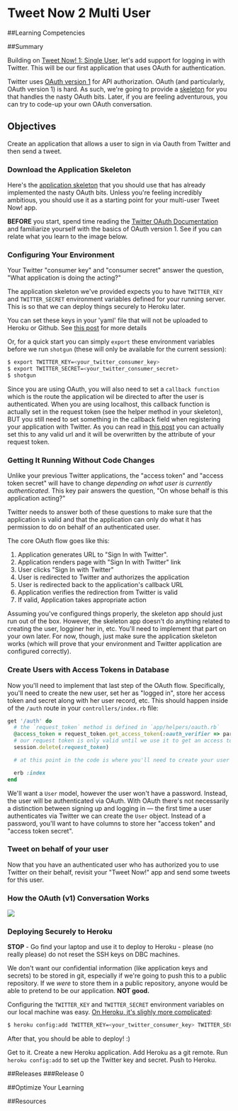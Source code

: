# Tweet Now 2 Multi User 
 
##Learning Competencies 

##Summary 

 Building on [Tweet Now! 1: Single User](/challenges/313), let's add support for logging in with Twitter.  This will be our first application that uses OAuth for authentication.

Twitter uses [OAuth version 1](http://oauth.net/core/1.0a/) for API authorization. OAuth (and particularly, OAuth version 1) is hard. As such, we're going to provide a [skeleton](http://cl.ly/0T1b461H2C2W) for you that handles the nasty OAuth bits. Later, if you are feeling adventurous, you can try to code-up your own OAuth conversation.

## Objectives
 Create an application that allows a user to sign in via Oauth from Twitter and then send a tweet. 

### Download the Application Skeleton

Here's the [application skeleton](http://cl.ly/0T1b461H2C2W) that you should use that has already implemented the nasty OAuth bits. Unless you're feeling incredibly ambitious, you should use it as a starting point for your multi-user Tweet Now! app.  

 **BEFORE** you start, spend time reading the [Twitter OAuth Documentation](https://dev.twitter.com/docs/auth/oauth ) and familiarize yourself with the basics of OAuth version 1.  See if you can relate what you learn to the image below.

### Configuring Your Environment

Your Twitter "consumer key" and "consumer secret" answer the question, "What application is doing the acting?"

The application skeleton we've provided expects you to have `TWITTER_KEY` and `TWITTER_SECRET` environment variables defined for your running server. This is so that we can deploy things securely to Heroku later.

You can set these keys in your 'yaml' file that will not be uploaded to Heroku or Github.  See [this post](https://gist.github.com/dbc-challenges/c513a933644ed9ba2bc8) for more details

Or, for a quick start you can simply `export` these environment variables before we run `shotgun` (these will only be available for the current session):

```bash
$ export TWITTER_KEY=<your_twitter_consumer_key>
$ export TWITTER_SECRET=<your_twitter_consumer_secret>
$ shotgun
```

Since you are using OAuth, you will also need to set a `callback function` which is the route the application wil be directed to after the user is authenticated.  When you are using localhost, this callback function is actually set in the request token (see the helper method in your skeleton), BUT you still need to set something in the callback field when registering your application with Twitter.  As you can read in [this post]( https://dev.twitter.com/discussions/5749) you can actually set this to any valid url and it will be overwritten by the attribute of your request token. 

### Getting It Running Without Code Changes

Unlike your previous Twitter applications, the "access token" and "access token secret" will have to change *depending on what user is currently authenticated*.  This key pair answers the question, "On whose behalf is this application acting?"

Twitter needs to answer both of these questions to make sure that the application is valid and that the application can only do what it has permission to do on behalf of an authenticated user.  



The core OAuth flow goes like this:

1. Application generates URL to "Sign In with Twitter".
2. Application renders page with "Sign In with Twitter" link
3. User clicks "Sign In with Twitter"
4. User is redirected to Twitter and authorizes the application
5. User is redirected back to the application's callback URL
6. Application verifies the redirection from Twitter is valid
7. If valid, Application takes appropriate action

Assuming you've configured things properly, the skeleton app should just run out of the box. However, the skeleton app doesn't do anything related to creating the user, logginer her in, etc. You'll need to implement that part on your own later. For now, though, just make sure the application skeleton works (which will prove that your environment and Twitter application are configured correctly).


### Create Users with Access Tokens in Database

Now you'll need to implement that last step of the OAuth flow. Specifically, you'll need to create the new user, set her as "logged in", store her access token and secret along with her user record, etc. This should happen inside of the `/auth` route in your `controllers/index.rb` file:

```ruby
get '/auth' do
  # the `request_token` method is defined in `app/helpers/oauth.rb`
  @access_token = request_token.get_access_token(:oauth_verifier => params[:oauth_verifier])
  # our request token is only valid until we use it to get an access token, so let's delete it from our session
  session.delete(:request_token)

  # at this point in the code is where you'll need to create your user account and store the access token

  erb :index
end
```

We'll want a `User` model, however the user won't have a password.  Instead, the user will be authenticated via OAuth.  With OAuth there's not necessarily a distinction between signing up and logging in &mdash; the first time a user authenticates via Twitter we can create the `User` object. Instead of a password, you'll want to have columns to store her "access token" and "access token secret".

### Tweet on behalf of your user
Now that you have an authenticated user who has authorized you to use Twitter on their behalf, revisit your "Tweet Now!" app and send some tweets for this user. 

### How the OAuth (v1) Conversation Works

<img src="https://docs.google.com/drawings/d/1E0SMvb5_vL6aqLD3sngHzC1Kn_K_N_P11ooauSf2FKQ/pub?w=960&h=720">

### Deploying Securely to Heroku

**STOP** - Go find your laptop and use it to deploy to Heroku - please (no really please) do not reset the SSH keys on DBC machines. 

We don't want our confidential information (like application keys and secrets) to be stored in git, especially if we're going to push this to a public repository. If we *were* to store them in a public repository, anyone would be able to pretend to be our application. **NOT good.**

Configuring the `TWITTER_KEY` and `TWITTER_SECRET` environment variables on our local machine was easy. [On Heroku, it's slighly more complicated](https://devcenter.heroku.com/articles/config-vars):

```bash
$ heroku config:add TWITTER_KEY=<your_twitter_consumer_key> TWITTER_SECRET=<your_twitter_consumer_secret>
```

After that, you should be able to deploy! :)

Get to it.  Create a new Heroku application.  Add Heroku as a git remote.  Run `heroku config:add` to set up the Twitter key and secret.  Push to Heroku. 

##Releases
###Release 0 

##Optimize Your Learning 

##Resources